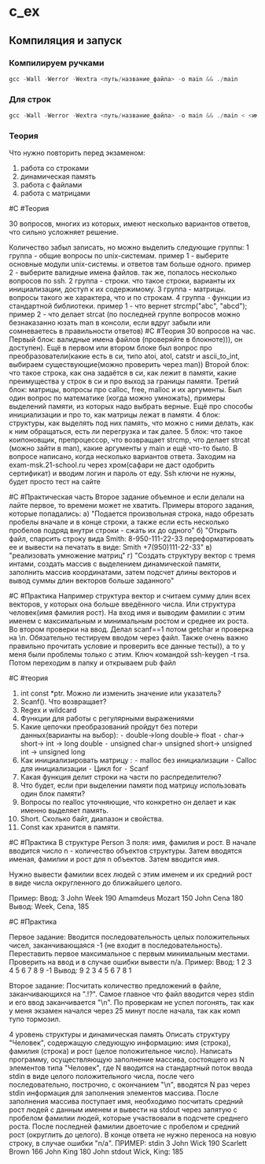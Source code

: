 # c_ex

## Компиляция и запуск
### Компилируем ручками
```c
gcc -Wall -Werror -Wextra <путь/название_файла> -o main && ./main
```
### Для строк
```c
gcc -Wall -Werror -Wextra <путь/название_файла> -o main && ./main < <имя_файла>
```

### Теория

Что нужно повторить перед экзаменом: 
1. работа со строками
2. динамическая память
3. работа с файлами
4. работа с матрицами

#C #Теория

30 вопросов, многих из которых, имеют несколько вариантов ответов, что сильно усложняет решение.

Количество забыл записать, но можно выделить следующие группы:
1 группа - общие вопросы по unix-системам. 
пример 1 - выберите основные модули unix-системы. и ответов там больше одного.
пример 2 - выберите валидные имена файлов.
так же, попалось несколько вопросов по ssh.
2 группа - строки. что такое строки, варианты их инициализации, доступ к их содержимому.
3 группа - матрицы. вопросы такого же характера, что и по строкам.
4 группа - функции из стандартной библиотеки.
пример 1 - что вернет strcmp("abc", "abcd");
пример 2 - что делает strcat
(по последней группе вопросов можно безнаказанно юзать man в консоли, если вдруг забыли или сомневаетесь в правильности ответов) 
#C #Теория
30 вопросов на час. Первый блок:
валидные имена файлов (проверяйте в блокноте))), он доступен). Ещё в первом или втором блоке был вопрос про преобразователи(какие есть в си, типо atoi, atol, catstr и ascii_to_int, выбираем существующие(можно проверить через man))
Второй блок: что такое строка, как она задаётся в си, как лежит в памяти, какие преимущества у строк в си и про выход за границы памяти.
Третий блок: матрицы, вопросы про calloc, free, malloc и их аргументы. Был один вопрос по математике (когда можно умножать), примеры выделений памяти, из которых надо выбрать верные. Ещё про способы инициализации и про то, как матрицы лежат в памяти.
4 блок: структуры, как выделять под них память, что можно с ними делать, как к ним обращаться, есть ли перегрузка и так далее.
5 блок: что такое коипоновщик, препроцессор, что возвращает strcmp, что делает strcat (можно зайти в man), какие аргументы у main и ещё что-то было. 
В вопросе написано, когда несколько вариантов ответа. Заходим на exam-msk.21-school.ru через хром(сафари не даст одобрить сертификат) и вводим логин и пароль от еду. Ssh ключи не нужны, будет просто тест на сайте


#C #Практическая часть
Второе задание объемное и если делали на лайте первое, то времени может не хватить.
Примеры второго задания, которые попадались:
а) "Подается произвольная строка, надо обрезать пробелы вначале и в конце строки, а также если есть несколько пробелов подряд внутри строки - сжать их до одного"
б) "Открыть файл, спарсить строку вида Smith: 8-950-111-22-33 переформатировать ее и вывести на печатать в виде:
Smith +7(950)111-22-33"
в) "реализовать умножение матриц"
г) "Создать структуру вектор с тремя интами, создать массив с выделением динамической памяти, заполнить массив координатами, затем подсчет длины векторов и вывод суммы длин векторов больше заданного"



#C #Практика
 Например структура вектор и считаем сумму длин всех векторов, у которых она больше введённого числа. Или структура человек(имя фамилия рост). На вход имя и выводим фамилии с этим именем с максимальным и минимальным ростом и среднее их роста. Во втором проверки на ввод. Делал scanf==1 потом getchar и проверка на \n. Обязательно тестируем вводом через файл. Также очень важно правильно прочитать условие и проверить все данные тесты)), а то у меня были проблемы только с этим. Ключ командой ssh-keygen -t rsa. Потом переходим в папку и открываем pub файл

#С #теория
 1. int const *ptr. Можно ли изменить значение или указатель? 
 2. Scanf(). Что возвращает? 
 3. Regex и wildcard
 4. Функции для работы с регулярными выражениями
 5.  Какие цепочки преобразований пройдут без потери данных(варианты на выбор):
 ⁃ double->long double-> float
 ⁃ char-> short-> int -> long double 
 ⁃ unsigned char-> unsigned short-> unsigned int -> unsigned long
 6. Как инициализировать матрицу :
 ⁃ malloc без инициализации
 ⁃ Calloc для инициализации
 ⁃ Цикл for
 ⁃ Scanf
 7. Какая функция делит строки на части по распределителю? 
 8. Что будет, если при выделении памяти под матрицу использовать один блок памяти? 
 9. Вопросы по realloc уточняющие, что конкретно он делает и как именно выделяет память. 
 10. Short. Сколько байт, диапазон и свойства. 
 11.  Const как хранится в памяти.

#C #Практика
В структуре Person 3 поля: имя, фамилия и рост. В начале вводится число n - количество объектов структуры. Затем вводятся именая, фамилии и рост для n объектов. Затем вводится имя.

Нужно вывести фамилии всех людей с этим именем и их средний рост в виде числа округленного до ближайшего целого.

Пример:
Ввод: 3
John
Week
190
Amamdeus
Mozart
150
John
Cena
180
Вывод:
Week, Cena, 185

#C #Практика

Первое задание: Вводится последовательность целых положительных чисел, заканчивающаяся -1 (не входит в последовательность). Переставить первое максимальное с первым минимальным местами. Проверить на ввод и в случае ошибки вывести n/a.
Пример:
Ввод: 1 2 3 4 5 6 7 8 9 -1
Вывод: 9 2 3 4 5 6 7 8 1

Второе задание: Посчитать количество предложений в файле, заканчивающихся на ".!?". Самое главное что файл вводится через stdin и его ввод заканчивается "\n". По проверкам не успел погонять, так как у меня экзамен начался через 25 минут после начала, так как комп тупо тормозил.

4 уровень
структуры и динамическая память
Описать структуру "Человек", содержащую следующую информацию: имя (строка), фамилия (строка) и рост (целое положительное число). Написать программу, осуществляющую заполнение массива, состоящего из N элементов типа "Человек", где N вводится на стандартный поток ввода stdin в виде целого положительного числа, после чего последовательно, построчно, с окончанием "\n", вводятся N раз через stdin информация для заполнения элементов массива. После заполнения массива поступает имя, необходимо посчитать средний рост людей с данным именем и вывести на stdout через запятую с пробелом фамилии людей, которые участвовали в подсчете среднего роста. После последней фамилии двоеточие с пробелом и средний рост (округлить до целого). В конце ответа не нужно переноса на новую строку, в случае ошибки "n/a".
ПРИМЕР:
stdin
3
John
Wick
190
Scarlett
Brown
166
John
King
180
John
stdout
Wick, King: 185
